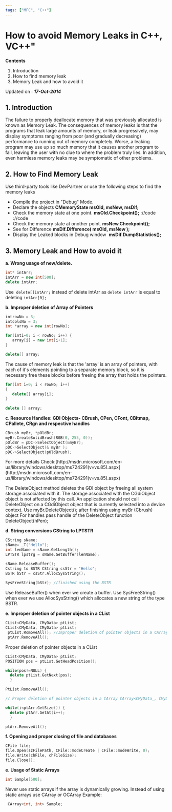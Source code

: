 ```yaml
---
tags: ["MFC", "C++"]
---
```


# How to avoid Memory Leaks in C++, VC++"
<!--markdownlint-disable MD013 MD029 MD036 MD024 MD033 MD040 MD042 MD001 MD051 MD025 MD052-->
**Contents**

1. Introduction
2. How to find memory leak
3. Memory Leak and how to avoid it

Updated on : _**17-Oct-2014**_

## **1. Introduction**

The failure to properly deallocate memory that was previously allocated is known as Memory Leak. The consequences of memory leaks is that the programs that leak large amounts of memory, or leak progressively, may display symptoms ranging from poor (and gradually decreasing) performance to running out of memory completely. Worse, a leaking program may use up so much memory that it causes another program to fail, leaving the user with no clue to where the problem truly lies. In addition, even harmless memory leaks may be symptomatic of other problems.

## **2. How to Find Memory Leak**

Use third-party tools like DevPartner or use the following steps to find the memory leaks

- Compile the project in "Debug" Mode.
- Declare the objects **CMemoryState msOld, msNew, msDif;**
- Check the memory state at one point. **msOld.Checkpoint();** ://code ://code
- Check the memory state at onother point. **msNew.Checkpoint();**
- See for Difference **msDif.Difference( msOld, msNew );**
- Display the Leaked blocks in Debug window  **msDif.DumpStatistics();**

## **3. Memory Leak and How to avoid it**

**a. Wrong usage of new/delete.**

```cpp
int* intArr; 
intArr = new int[500]; 
delete intArr; 
```

Use  `delete[]intArr;` instead of delete intArr as `delete intArr` is equal to deleting `intArr[0];`

 **b. Improper deletion of Array of Pointers**

```cpp
introwNo = 3; 
intcolsNo = 3; 
int *array = new int[rowNo];

for(inti=0; i < rowNo; i++) {
   array[i] = new int[i+1]; 
}

delete[] array; 
```

The cause of memory leak is that the 'array' is an array of pointers, with each of it's elements pointing to a separate memory block, so it is necessary free these blocks before freeing the array that holds the pointers.

```cpp
for(int i=0; i < rowNo; i++) 
{
   delete[] array[i];
} 
    
delete [] array; 
```

**c. Resource Handles: GDI Objects- CBrush, CPen, CFont, CBitmap, CPallete, CRgn and respective handles**

```cpp
CBrush myBr, *pOldBr; 
myBr.CreateSolidBrush(RGB(0, 255, 0)); 
pOldBr = pDC->SelectObject(&myBr); 
pDC->SelectObject(& myBr );
pDC->SelectObject(pOldBrush);
```

For more details Check:[](http://msdn.microsoft.com/en-us/library/windows/desktop/ms724291(v=vs.85).aspx)[http://msdn.microsoft.com/en-us/library/windows/desktop/ms724291(v=vs.85).aspx](http://msdn.microsoft.com/en-us/library/windows/desktop/ms724291(v=vs.85).aspx)

The DeleteObject method deletes the GDI object by freeing all system storage associated with it. The storage associated with the CGdiObject object is not affected by this call. An application should not call DeleteObject on a CGdiObject object that is currently selected into a device context. Use myBr.DeleteObject(); after finishing using myBr (Cbrush) object For handles pass handle of the DeleteObject function DeleteObject(hPen);

**d. String conversions CString to LPTSTR**

```cpp
CString sName; 
sName= _T("Hello"); 
int lenName = sName.GetLength();
LPTSTR lpstrg = sName.GetBuffer(lenName); 

sName.ReleaseBuffer(); 
Cstring to BSTR CString csStr = "Hello"; 
BSTR bStr = csStr.AllocSysString(); 
 
SysFreeString(bStr); //finished using the BSTR 
```

Use ReleaseBuffer() when ever we create a buffer. Use SysFreeString() when ever we use AllocSysString() which allocates a new string of the type BSTR.

**e. Improper deletion of pointer objects in a CList**

```cpp
CList<CMyData, CMyData> ptList;
CList<CMyData, CMyData> ptList; 
 ptList.RomoveAll(); //Improper deletion of pointer objects in a CArray CArray<CMyData, CMyData> ptArr;
 ptArr.RemoveAll(); 
```

Proper deletion of pointer objects in a CList

```cpp
CList<CMyData, CMyData> ptList;
POSITION pos = ptList.GetHeadPosition();

while(pos!=NULL) { 
  delete ptList.GetNext(pos); 
  }

PtList.RomoveAll();

// Proper deletion of pointer objects in a CArray CArray<CMyData_, CMyData_\> ptArr; : : int i = 0;

while(i<ptArr.GetSize()) { 
  delete ptArr.GetAt(i++); 
  }

ptArr.RemoveAll(); 
```

**f. Opening and proper closing of file and databases**

```cpp
CFile file; 
file.Open(szFilePath, CFile::modeCreate | CFile::modeWrite, 0); 
file.Write(chFile, chFileSize); 
file.Close(); 
```

**e. Usage of Static Arrays**

```cpp
int Sample[500]; 
```

Never use static arrays if the array is dynamically growing. Instead of using static arrays use CArray or OCArray Example:

```cpp
 CArray<int, int> Sample; 
 ```
